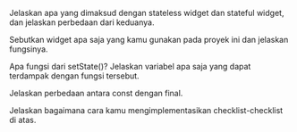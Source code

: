  Jelaskan apa yang dimaksud dengan stateless widget dan stateful widget, dan jelaskan perbedaan dari keduanya.

 Sebutkan widget apa saja yang kamu gunakan pada proyek ini dan jelaskan fungsinya.

 Apa fungsi dari setState()? Jelaskan variabel apa saja yang dapat terdampak dengan fungsi tersebut.

 Jelaskan perbedaan antara const dengan final.

 Jelaskan bagaimana cara kamu mengimplementasikan checklist-checklist di atas.

 